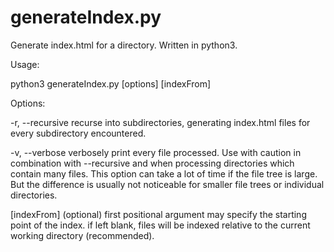 # generateIndex.py
 Generate index.html for a directory. Written in python3.
 
 Usage:
 
 python3 generateIndex.py [options] [indexFrom]
 
 Options:
 
 -r, --recursive 
         recurse into subdirectories, generating index.html files for every subdirectory encountered.
	   
 -v, --verbose 
         verbosely print every file processed. Use with caution in combination with --recursive and when  processing directories which contain many files. This option can take a lot of time if the file tree is large. But the difference is usually not noticeable for smaller file trees or individual directories. 
	   
 [indexFrom] 
         (optional) first positional argument may specify the starting point of the index. if left blank, files will be indexed relative to the current working directory (recommended).